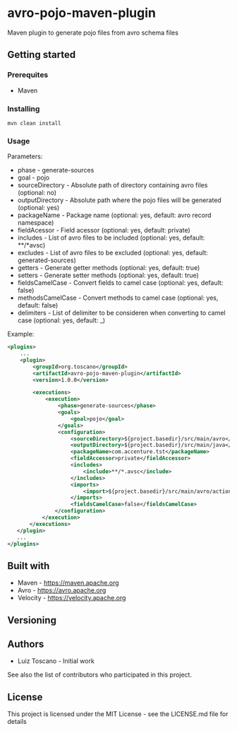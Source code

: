 # avro-pojo-maven-plugin
Maven plugin to generate pojo files from avro schema files

## Getting started

### Prerequites
* Maven

### Installing

```
mvn clean install
```

### Usage
Parameters:
* phase - generate-sources
* goal - pojo
* sourceDirectory - Absolute path of directory containing avro files (optional: no)
* outputDirectory - Absolute path where the pojo files will be generated (optional: yes)
* packageName - Package name (optional: yes, default: avro record namespace)
* fieldAcessor - Field acessor (optional: yes, default: private)
* includes - List of avro files to be included (optional: yes, default: **/*avsc)
* excludes - List of avro files to be excluded (optional: yes, default: generated-sources)
* getters - Generate getter methods (optional: yes, default: true)
* setters - Generate setter methods (optional: yes, default: true)
* fieldsCamelCase - Convert fields to camel case (optional: yes, default: false)
* methodsCamelCase - Convert methods to camel case (optional: yes, default: false)
* delimiters - List of delimiter to be consideren when converting to camel case (optional: yes, default: _)

Example:

```xml
<plugins>
    ...
    <plugin>
        <groupId>org.toscano</groupId>
        <artifactId>avro-pojo-maven-plugin</artifactId>
        <version>1.0.0</version>

        <executions>
            <execution>
                <phase>generate-sources</phase>
                <goals>
                    <goal>pojo</goal>
                </goals>
                <configuration>
                    <sourceDirectory>${project.basedir}/src/main/avro</sourceDirectory>
                    <outputDirectory>${project.basedir}/src/main/java</outputDirectory>
                    <packageName>com.accenture.tst</packageName>
                    <fieldAccessor>private</fieldAccessor>
                    <includes>
                        <include>**/*.avsc</include>
                    </includes>
                    <imports>
                        <import>${project.basedir}/src/main/avro/action.avsc</import>
                    </imports>
                    <fieldsCamelCase>false</fieldsCamelCase>
               </configuration>
           </execution>
       </executions>
   </plugin>
   ...
</plugins>
```

## Built with

* Maven - https://maven.apache.org
* Avro - https://avro.apache.org
* Velocity - https://velocity.apache.org

## Versioning

## Authors

* Luiz Toscano - Initial work

See also the list of contributors who participated in this project.

## License

This project is licensed under the MIT License - see the LICENSE.md file for details
